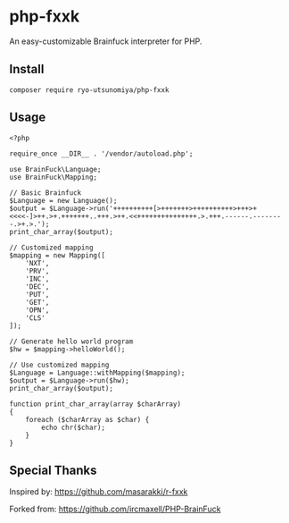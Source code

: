 php-fxxk
========

An easy-customizable Brainfuck interpreter for PHP.

Install
-------

```
composer require ryo-utsunomiya/php-fxxk
```

Usage
-----

```
<?php

require_once __DIR__ . '/vendor/autoload.php';

use BrainFuck\Language;
use BrainFuck\Mapping;

// Basic Brainfuck
$Language = new Language();
$output = $Language->run('++++++++++[>+++++++>++++++++++>+++>+<<<<-]>++.>+.+++++++..+++.>++.<<+++++++++++++++.>.+++.------.--------.>+.>.');
print_char_array($output);

// Customized mapping
$mapping = new Mapping([
    'NXT',
    'PRV',
    'INC',
    'DEC',
    'PUT',
    'GET',
    'OPN',
    'CLS'
]);

// Generate hello world program
$hw = $mapping->helloWorld();

// Use customized mapping
$Language = Language::withMapping($mapping);
$output = $Language->run($hw);
print_char_array($output);

function print_char_array(array $charArray)
{
    foreach ($charArray as $char) {
        echo chr($char);
    }
}
```

Special Thanks
--------------

Inspired by: https://github.com/masarakki/r-fxxk

Forked from: https://github.com/ircmaxell/PHP-BrainFuck

